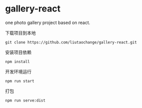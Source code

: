 # gallery-react
one photo gallery project based on react.

下载项目到本地 

~~~
git clone https://github.com/liutaochange/gallery-react.git
~~~

安装项目依赖

~~~
npm install
~~~

开发环境运行

~~~
npm run start
~~~

打包

~~~
npm run serve:dist
~~~
